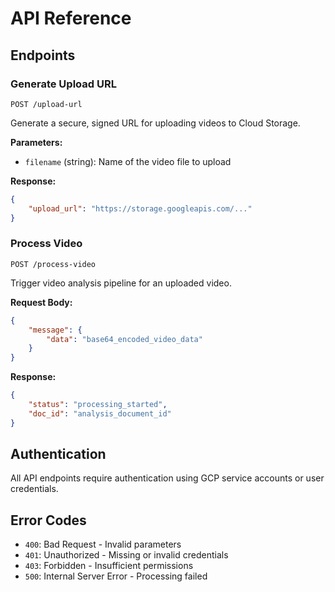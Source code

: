 # API Reference

## Endpoints

### Generate Upload URL

```http
POST /upload-url
```

Generate a secure, signed URL for uploading videos to Cloud Storage.

**Parameters:**
- `filename` (string): Name of the video file to upload

**Response:**
```json
{
    "upload_url": "https://storage.googleapis.com/..."
}
```

### Process Video

```http
POST /process-video
```

Trigger video analysis pipeline for an uploaded video.

**Request Body:**
```json
{
    "message": {
        "data": "base64_encoded_video_data"
    }
}
```

**Response:**
```json
{
    "status": "processing_started",
    "doc_id": "analysis_document_id"
}
```

## Authentication

All API endpoints require authentication using GCP service accounts or user credentials.

## Error Codes

- `400`: Bad Request - Invalid parameters
- `401`: Unauthorized - Missing or invalid credentials
- `403`: Forbidden - Insufficient permissions
- `500`: Internal Server Error - Processing failed
